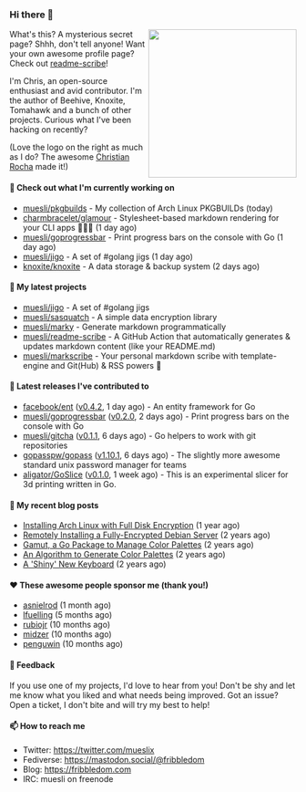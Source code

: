 ### Hi there 👋

<img align="right" src="https://raw.githubusercontent.com/muesli/muesli/master/assets/termenv.png" width="260">

What's this? A mysterious secret page? Shhh, don't tell anyone!
Want your own awesome profile page? Check out [readme-scribe](https://github.com/muesli/readme-scribe)!

I'm Chris, an open-source enthusiast and avid contributor. I'm the author of Beehive, Knoxite, Tomahawk and a bunch
of other projects. Curious what I've been hacking on recently?

(Love the logo on the right as much as I do? The awesome [Christian Rocha](https://github.com/meowgorithm/) made it!)

#### 👷 Check out what I'm currently working on

- [muesli/pkgbuilds](https://github.com/muesli/pkgbuilds) - My collection of Arch Linux PKGBUILDs (today)
- [charmbracelet/glamour](https://github.com/charmbracelet/glamour) - Stylesheet-based markdown rendering for your CLI apps 💇🏻‍♀️ (1 day ago)
- [muesli/goprogressbar](https://github.com/muesli/goprogressbar) - Print progress bars on the console with Go (1 day ago)
- [muesli/jigo](https://github.com/muesli/jigo) - A set of #golang jigs (1 day ago)
- [knoxite/knoxite](https://github.com/knoxite/knoxite) - A data storage &amp; backup system (2 days ago)

#### 🌱 My latest projects

- [muesli/jigo](https://github.com/muesli/jigo) - A set of #golang jigs
- [muesli/sasquatch](https://github.com/muesli/sasquatch) - A simple data encryption library
- [muesli/marky](https://github.com/muesli/marky) - Generate markdown programmatically
- [muesli/readme-scribe](https://github.com/muesli/readme-scribe) - A GitHub Action that automatically generates &amp; updates markdown content (like your README.md)
- [muesli/markscribe](https://github.com/muesli/markscribe) - Your personal markdown scribe with template-engine and Git(Hub) &amp; RSS powers 📜

#### 🔭 Latest releases I've contributed to

- [facebook/ent](https://github.com/facebook/ent) ([v0.4.2](https://github.com/facebook/ent/releases/tag/v0.4.2), 1 day ago) - An entity framework for Go
- [muesli/goprogressbar](https://github.com/muesli/goprogressbar) ([v0.2.0](https://github.com/muesli/goprogressbar/releases/tag/v0.2.0), 2 days ago) - Print progress bars on the console with Go
- [muesli/gitcha](https://github.com/muesli/gitcha) ([v0.1.1](https://github.com/muesli/gitcha/releases/tag/v0.1.1), 6 days ago) - Go helpers to work with git repositories
- [gopasspw/gopass](https://github.com/gopasspw/gopass) ([v1.10.1](https://github.com/gopasspw/gopass/releases/tag/v1.10.1), 6 days ago) - The slightly more awesome standard unix password manager for teams
- [aligator/GoSlice](https://github.com/aligator/GoSlice) ([v0.1.0](https://github.com/aligator/GoSlice/releases/tag/v0.1.0), 1 week ago) - This is an experimental slicer for 3d printing written in Go.

#### 📜 My recent blog posts

- [Installing Arch Linux with Full Disk Encryption](https://fribbledom.com/posts/encrypted-arch-install/) (1 year ago)
- [Remotely Installing a Fully-Encrypted Debian Server](https://fribbledom.com/posts/encrypted-remote-debian-install/) (2 years ago)
- [Gamut, a Go Package to Manage Color Palettes](https://fribbledom.com/posts/gamut-package-to-handle-color-palettes/) (2 years ago)
- [An Algorithm to Generate Color Palettes](https://fribbledom.com/posts/an-algorithm-to-generate-color-palettes/) (2 years ago)
- [A &#39;Shiny&#39; New Keyboard](https://fribbledom.com/posts/a-shiny-new-keyboard/) (2 years ago)

#### ❤️ These awesome people sponsor me (thank you!)

- [asnielrod](https://github.com/asnielrod) (1 month ago)
- [lfuelling](https://github.com/lfuelling) (5 months ago)
- [rubiojr](https://github.com/rubiojr) (10 months ago)
- [midzer](https://github.com/midzer) (10 months ago)
- [penguwin](https://github.com/penguwin) (10 months ago)

#### 💬 Feedback

If you use one of my projects, I'd love to hear from you! Don't be shy and let me know what you liked
and what needs being improved. Got an issue? Open a ticket, I don't bite and will try my best to help!

#### 📫 How to reach me

- Twitter: https://twitter.com/mueslix
- Fediverse: https://mastodon.social/@fribbledom
- Blog: https://fribbledom.com
- IRC: muesli on freenode
